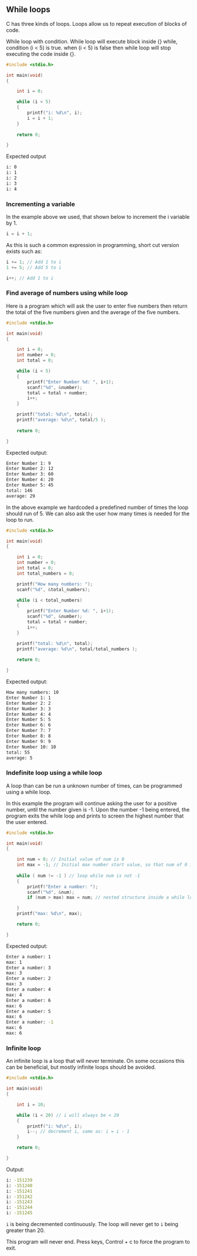 ## While loops

C has three kinds of loops. Loops allow us to repeat execution of blocks of code.

While loop with condition. While loop will execute block inside {} while, condition (i < 5) is true. when (i < 5) is false then while loop will stop executing the code inside {}.

```c
#include <stdio.h>

int main(void)
{

    int i = 0;

    while (i < 5) 
    {
        printf("i: %d\n", i);
        i = i + 1;
    }
    
    return 0;

}
```

Expected output

```bash
i: 0
i: 1
i: 2
i: 3
i: 4
```

### Incrementing a variable

In the example above we used, that shown below to increment the i variable by 1.

```c
i = i + 1;
```

As this is such a common expression in programming, short cut version exists such as:

```c
i += 1; // Add 1 to i
1 += 5; // Add 5 to i
```

```c
i++; // Add 1 to i
```

### Find average of numbers using while loop

Here is a program which will ask the user to enter five numbers then return the total of the five numbers given and the average of the five numbers.

```c
#include <stdio.h>

int main(void)
{

    int i = 0;
    int number = 0;
    int total = 0;

    while (i < 5) 
    {
        printf("Enter Number %d: ", i+1);
        scanf("%d", &number);
        total = total + number;
        i++;
    }

    printf("total: %d\n", total);
    printf("average: %d\n", total/5 );
    
    return 0;

}
```

Expected output:

```bash
Enter Number 1: 9
Enter Number 2: 12
Enter Number 3: 60 
Enter Number 4: 20
Enter Number 5: 45
total: 146
average: 29
```

In the above example we hardcoded a predefined number of times the loop should run of 5. We can also ask the user how many times is needed for the loop to run.

```c
#include <stdio.h>

int main(void)
{

    int i = 0;
    int number = 0;
    int total = 0;
    int total_numbers = 0;

    printf("How many numbers: ");
    scanf("%d", &total_numbers);

    while (i < total_numbers) 
    {
        printf("Enter Number %d: ", i+1);
        scanf("%d", &number);
        total = total + number;
        i++;
    }

    printf("total: %d\n", total);
    printf("average: %d\n", total/total_numbers );
    
    return 0;

}
```

Expected output:

```bash
How many numbers: 10
Enter Number 1: 1
Enter Number 2: 2
Enter Number 3: 3
Enter Number 4: 4
Enter Number 5: 5
Enter Number 6: 6
Enter Number 7: 7
Enter Number 8: 8
Enter Number 9: 9
Enter Number 10: 10
total: 55
average: 5
```

### Indefinite loop using a while loop

A loop than can be run a unknown number of times, can be programmed using a while loop.

In this example the program will continue asking the user for a positive number, until the number given is -1. Upon the number -1 being entered, the program exits the while loop and prints to screen the highest number that the user entered.

```c
#include <stdio.h>

int main(void)
{

    int num = 0; // Initial value of num is 0
    int max = -1; // Initial max number start value, so that num of 0 is greater than max of -1
    
    while ( num != -1 ) // loop while num is not -1
    {
        printf("Enter a number: ");
        scanf("%d", &num);
        if (num > max) max = num; // nested structure inside a while loop

    }
    printf("max: %d\n", max);

    return 0;

}
```

Expected output:

```bash
Enter a number: 1
max: 1
Enter a number: 3
max: 3
Enter a number: 2
max: 3
Enter a number: 4
max: 4
Enter a number: 6
max: 6
Enter a number: 5
max: 6
Enter a number: -1
max: 6
max: 6
```

### Infinite loop

An infinite loop is a loop that will never terminate. On some occasions this can be beneficial, but mostly infinite loops should be avoided.

```c
#include <stdio.h>

int main(void)
{

    int i = 10;

    while (i < 20) // i will always be < 20
    {
        printf("i: %d\n", i);
        i--; // decrement i, same as: i = i - 1
    }

    return 0;

}
```

Output:

```bash
i: -151239
i: -151240
i: -151241
i: -151242
i: -151243
i: -151244
i: -151245
```

`i` is being decremented continuously. The loop will never get to `i` being greater than 20.

This program will never end. Press keys, Control + c to force the program to exit.